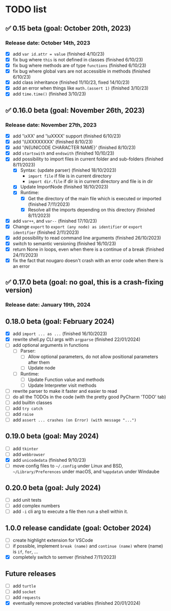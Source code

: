 # TODO list
<!-- check mark character: ✅ -->

## ✅ 0.15 beta (goal: October 20th, 2023)

### Release date: October 14th, 2023

* [X] add `var id.attr = value` (finished 4/10/23)
* [X] fix bug where `this` is not defined in classes (finished 6/10/23)
* [X] fix bug where methods are of type `functions` (finished 6/10/23)
* [X] fix bug where global vars are not accessible in methods (finished 6/10/23)
* [X] add class inheritance (finished 11/10/23, fixed 14/10/23)
* [X] add an error when things like `math.(assert 1)` (finished 3/10/23)
* [X] add `time.time()` (finished 3/10/23)

## ✅ 0.16.0 beta (goal: November 26th, 2023)

### Release date: November 27th, 2023

* [X] add '\xXX' and '\uXXXX' support (finished 6/10/23)
* [X] add '\UXXXXXXXX' (finished 8/10/23)
* [X] add '\N{UNICODE CHARACTER NAME}' (finished 8/10/23)
* [X] add `startswith` and `endswith` (finished 10/10/23)
* [X] add possibility to import files in current folder and sub-folders (finished 8/11/2023)
  * [X] Syntax: (update parser) (finished 18/10/2023)
    * `import file` if file is in current directory
    * `import dir.file` if dir is in current directory and file is in dir
  * [X] Update ImportNode (finished 18/10/2023)
  * [X] Runtime:
    * [X] Get the directory of the main file which is executed or imported (finished 7/11/2023)
    * [X] Resolve all the imports depending on this directory (finished 8/11/2023)
* [X] add `var++`, and `var--` (finished 17/10/23)
* [X] Change `export` to `export (any node) as identifier` or `export identifier` (finished 2/11/2023)
* [X] add possibility to read command line arguments (finished 26/10/2023)
* [X] switch to semantic versioning (finished 16/10/23)
* [X] return None in loops, even when there is a continue of a break (finished 24/11/2023)
* [X] fix the fact that nougaro doesn't crash with an error code when there is an error

## ✅ 0.17.0 beta (goal: no goal, this is a crash-fixing version)

### Release date: January 19th, 2024

## 0.18.0 beta (goal: February 2024)

* [X] add `import ... as ...` (finished 16/10/2023)
* [X] rewrite shell.py CLI args with `argparse` (finished 22/01/2024)
* [ ] add optional arguments in functions
  * [ ] Parser:
    * [ ] Allow optional parameters, do not allow positional parameters after them
    * [ ] Update node
  * [ ] Runtime:
    * [ ] Update Function value and methods
    * [ ] Update Interpreter visit methods
* [ ] rewrite parser to make it faster and easier to read
* [ ] do all the TODOs in the code (with the pretty good PyCharm 'TODO' tab)
* [ ] add builtin classes
* [ ] add `try catch`
* [ ] add `raise`
* [ ] add `assert ... crashes (on Error) (with message "...")`

## 0.19.0 beta (goal: May 2024)

* [ ] add `tkinter`
* [ ] add `webbrowser`
* [X] add `unicodedata` (finished 9/10/23)
* [ ] move config files to `~/.config` under Linux and BSD, `~/Library/Preferences` under macOS, and `%appdata%` under Windaube

## 0.20.0 beta (goal: July 2024)

* [ ] add unit tests
* [ ] add complex numbers
* [ ] add `-i` cli arg to execute a file then run a shell within it.

## 1.0.0 release candidate (goal: October 2024)

* [ ] create highlight extension for VSCode
* [ ] if possible, implement `break (name)` and `continue (name)` where (name) is `if`, `for`, …
* [X] completely switch to semver (finished 7/11/2023)

## Future releases

* [ ] add `turtle`
* [ ] add `socket`
* [ ] add `requests`
* [X] eventually remove protected variables (finished 20/01/2024)
